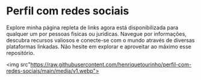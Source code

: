 # Perfil com redes sociais
Explore minha página repleta de links agora está disponibilizada para qualquer um por pessoas fisicas ou juridicas. 
Navegue por informações, descubra recursos valiosos e conecte-se com o mundo através de diversas plataformas linkadas. 
Não hesite em explorar e aproveitar ao máximo esse repositório.

<img src"https://raw.githubusercontent.com/henriquetourinho/perfil-com-redes-sociais/main/media/v1.webp">

